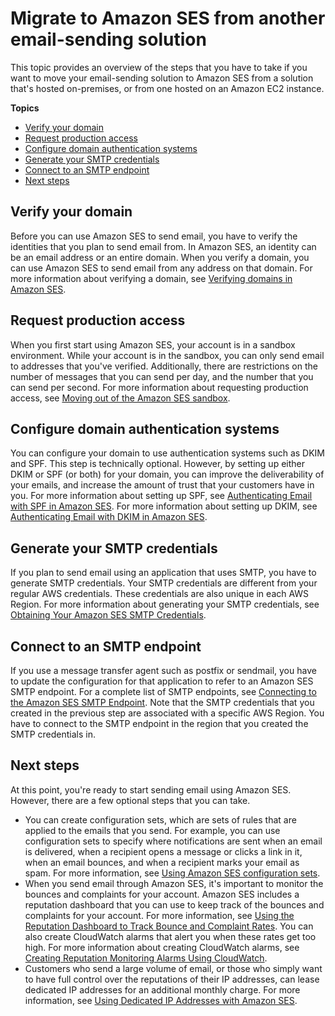 # Migrate to Amazon SES from another email\-sending solution<a name="send-email-getting-started-migrate"></a>

This topic provides an overview of the steps that you have to take if you want to move your email\-sending solution to Amazon SES from a solution that's hosted on\-premises, or from one hosted on an Amazon EC2 instance\.

**Topics**
+ [Verify your domain](#send-email-getting-started-migrate-verify-domain)
+ [Request production access](#send-email-getting-started-migrate-request-production-access)
+ [Configure domain authentication systems](#send-email-getting-started-migrate-configure-authentication)
+ [Generate your SMTP credentials](#send-email-getting-started-migrate-generate-credentials)
+ [Connect to an SMTP endpoint](#send-email-getting-started-migrate-connect-to-endpoint)
+ [Next steps](#send-email-getting-started-migrate-next-steps)

## Verify your domain<a name="send-email-getting-started-migrate-verify-domain"></a>

Before you can use Amazon SES to send email, you have to verify the identities that you plan to send email from\. In Amazon SES, an identity can be an email address or an entire domain\. When you verify a domain, you can use Amazon SES to send email from any address on that domain\. For more information about verifying a domain, see [Verifying domains in Amazon SES](verify-domains.md)\.

## Request production access<a name="send-email-getting-started-migrate-request-production-access"></a>

When you first start using Amazon SES, your account is in a sandbox environment\. While your account is in the sandbox, you can only send email to addresses that you've verified\. Additionally, there are restrictions on the number of messages that you can send per day, and the number that you can send per second\. For more information about requesting production access, see [Moving out of the Amazon SES sandbox](request-production-access.md)\.

## Configure domain authentication systems<a name="send-email-getting-started-migrate-configure-authentication"></a>

You can configure your domain to use authentication systems such as DKIM and SPF\. This step is technically optional\. However, by setting up either DKIM or SPF \(or both\) for your domain, you can improve the deliverability of your emails, and increase the amount of trust that your customers have in you\. For more information about setting up SPF, see [Authenticating Email with SPF in Amazon SES](send-email-authentication-spf.md)\. For more information about setting up DKIM, see [Authenticating Email with DKIM in Amazon SES](send-email-authentication-dkim.md)\.

## Generate your SMTP credentials<a name="send-email-getting-started-migrate-generate-credentials"></a>

If you plan to send email using an application that uses SMTP, you have to generate SMTP credentials\. Your SMTP credentials are different from your regular AWS credentials\. These credentials are also unique in each AWS Region\. For more information about generating your SMTP credentials, see [Obtaining Your Amazon SES SMTP Credentials](smtp-credentials.md)\. 

## Connect to an SMTP endpoint<a name="send-email-getting-started-migrate-connect-to-endpoint"></a>

If you use a message transfer agent such as postfix or sendmail, you have to update the configuration for that application to refer to an Amazon SES SMTP endpoint\. For a complete list of SMTP endpoints, see [Connecting to the Amazon SES SMTP Endpoint](smtp-connect.md)\. Note that the SMTP credentials that you created in the previous step are associated with a specific AWS Region\. You have to connect to the SMTP endpoint in the region that you created the SMTP credentials in\.

## Next steps<a name="send-email-getting-started-migrate-next-steps"></a>

At this point, you're ready to start sending email using Amazon SES\. However, there are a few optional steps that you can take\.
+ You can create configuration sets, which are sets of rules that are applied to the emails that you send\. For example, you can use configuration sets to specify where notifications are sent when an email is delivered, when a recipient opens a message or clicks a link in it, when an email bounces, and when a recipient marks your email as spam\. For more information, see [Using Amazon SES configuration sets](using-configuration-sets.md)\.
+ When you send email through Amazon SES, it's important to monitor the bounces and complaints for your account\. Amazon SES includes a reputation dashboard that you can use to keep track of the bounces and complaints for your account\. For more information, see [Using the Reputation Dashboard to Track Bounce and Complaint Rates](reputation-dashboard-dg.md)\. You can also create CloudWatch alarms that alert you when these rates get too high\. For more information about creating CloudWatch alarms, see [Creating Reputation Monitoring Alarms Using CloudWatch](reputationdashboard-cloudwatch-alarm.md)\.
+ Customers who send a large volume of email, or those who simply want to have full control over the reputations of their IP addresses, can lease dedicated IP addresses for an additional monthly charge\. For more information, see [Using Dedicated IP Addresses with Amazon SES](dedicated-ip.md)\.